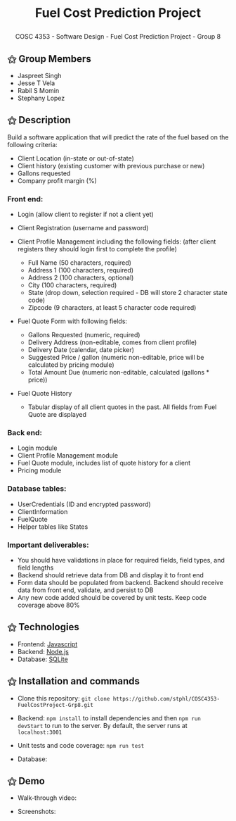# <p align="center"> Fuel Cost Prediction Project </p>
<p align="center"> COSC 4353 - Software Design - Fuel Cost Prediction Project - Group 8 </p>

## ⚝ Group Members
- Jaspreet Singh
- Jesse T Vela
- Rabil S Momin
- Stephany Lopez

## ⚝ Description
Build a software application that will predict the rate of the fuel based on the following criteria:
- Client Location (in-state or out-of-state)
- Client history (existing customer with previous purchase or new)
- Gallons requested
- Company profit margin (%)

### Front end:
- Login (allow client to register if not a client yet)
- Client Registration (username and password)
- Client Profile Management including the following fields: (after client registers they should login first to complete the profile) 
    - Full Name (50 characters, required)
    - Address 1 (100 characters, required)
    - Address 2 (100 characters, optional)
    - City (100 characters, required)
    - State (drop down, selection required - DB will store 2 character state code)
    - Zipcode (9 characters, at least 5 character code required)
    
- Fuel Quote Form with following fields:
    - Gallons Requested (numeric, required)
    - Delivery Address (non-editable, comes from client profile)
    - Delivery Date (calendar, date picker)
    - Suggested Price / gallon (numeric non-editable, price will be calculated by pricing module)
    - Total Amount Due (numeric non-editable, calculated (gallons * price))
    
- Fuel Quote History
    - Tabular display of all client quotes in the past. All fields from Fuel Quote are displayed

### Back end:
- Login module
- Client Profile Management module
- Fuel Quote module, includes list of quote history for a client
- Pricing module

### Database tables:
- UserCredentials (ID and encrypted password)
- ClientInformation
- FuelQuote
- Helper tables like States

### Important deliverables:
- You should have validations in place for required fields, field types, and field lengths
- Backend should retrieve data from DB and display it to front end
- Form data should be populated from backend. Backend should receive data from front end, validate, and persist to DB
- Any new code added should be covered by unit tests. Keep code coverage above 80%

## ⚝ Technologies
- Frontend: [Javascript](https://www.javascript.com/)
- Backend: [Node.js](https://nodejs.org/en)
- Database: [SQLite](https://www.sqlite.org/index.html)

## ⚝ Installation and commands
  - Clone this repository: `git clone https://github.com/stphl/COSC4353-FuelCostProject-Grp8.git`
    
  - Backend: `npm install` to install dependencies and then `npm run devStart` to run to the server.  By default, the server runs at `localhost:3001`

  - Unit tests and code coverage: `npm run test`
    
  - Database:

## ⚝ Demo
- Walk-through video: 

- Screenshots: 